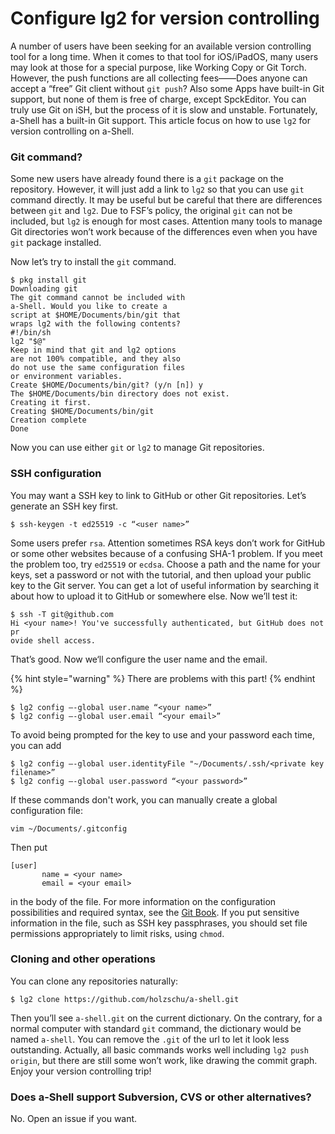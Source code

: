# Configure lg2 for version controlling

A number of users have been seeking for an available version controlling tool for a long time. When it comes to that tool for iOS/iPadOS, many users may look at those for a special purpose, like Working Copy or Git Torch. However, the push functions are all collecting fees——Does anyone can accept a “free” Git client without `git push`? Also some Apps have built-in Git support, but none of them is free of charge, except SpckEditor. You can truly use Git on iSH, but the process of it is slow and unstable. Fortunately, a-Shell has a built-in Git support. This article focus on how to use `lg2` for version controlling on a-Shell.

### Git command?

Some new users have already found there is a `git` package on the repository. However, it will just add a link to `lg2` so that you can use `git` command directly. It may be useful but be careful that there are differences between `git` and `lg2`. Due to FSF’s policy, the original `git` can not be included, but `lg2` is enough for most cases. Attention many tools to manage Git directories won’t work because of the differences even when you have `git` package installed.

Now let’s try to install the `git` command.

```
$ pkg install git
Downloading git
The git command cannot be included with
a-Shell. Would you like to create a
script at $HOME/Documents/bin/git that
wraps lg2 with the following contents?
#!/bin/sh
lg2 "$@"
Keep in mind that git and lg2 options
are not 100% compatible, and they also
do not use the same configuration files
or environment variables.
Create $HOME/Documents/bin/git? (y/n [n]) y
The $HOME/Documents/bin directory does not exist.
Creating it first.
Creating $HOME/Documents/bin/git
Creation complete
Done
```

Now you can use either `git` or `lg2` to manage Git repositories.

### SSH configuration

You may want a SSH key to link to GitHub or other Git repositories. Let’s generate an SSH key first.

```
$ ssh-keygen -t ed25519 -c “<user name>”
```

Some users prefer `rsa`. Attention sometimes RSA keys don’t work for GitHub or some other websites because of a confusing SHA-1 problem. If you meet the problem too, try `ed25519` or `ecdsa`. Choose a path and the name for your keys, set a password or not with the tutorial, and then upload your public key to the Git server. You can get a lot of useful information by searching it about how to upload it to GitHub or somewhere else. Now we’ll test it:

```
$ ssh -T git@github.com
Hi <your name>! You've successfully authenticated, but GitHub does not pr
ovide shell access.
```

That’s good. Now we‘ll configure the user name and the email.

{% hint style="warning" %}
There are problems with this part!
{% endhint %}

```
$ lg2 config —-global user.name “<your name>”
$ lg2 config —-global user.email “<your email>”
```

To avoid being prompted for the key to use and your password each time, you can add

```
$ lg2 config —-global user.identityFile "~/Documents/.ssh/<private key filename>”
$ lg2 config —-global user.password “<your password>”
```

If these commands don't work, you can manually create a global configuration file:

```
vim ~/Documents/.gitconfig
```

Then put

```
[user]
       name = <your name>
       email = <your email>
```
in the body of the file. For more information on the configuration possibilities and required syntax, see the [Git Book](https://git-scm.com/docs/git-config#_configuration_file). If you put sensitive information in the file, such as SSH key passphrases, you should set file permissions appropriately to limit risks, using `chmod`.

### Cloning and other operations

You can clone any repositories naturally:

```
$ lg2 clone https://github.com/holzschu/a-shell.git
```

Then you’ll see `a-shell.git` on the current dictionary. On the contrary, for a normal computer with standard `git` command, the dictionary would be named `a-shell`. You can remove the `.git` of the url to let it look less outstanding. Actually, all basic commands works well including `lg2 push origin`, but there are still some won’t work, like drawing the commit graph. Enjoy your version controlling trip!

### Does a-Shell support Subversion, CVS or other alternatives?

No. Open an issue if you want.
